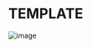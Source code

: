 # TEMPLATE

![image](https://github.com/user-attachments/assets/795c05a5-d30d-4137-ae03-ec8820cb9a59)

